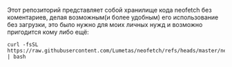 Этот репозиторий представляет собой хранилище кода neofetch без коментариев, делая возможным(и более удобным) его использование без загрузки, это было нужно для моих личных нужд и возможно пригодится кому либо ещё:
```
curl -fsSL https://raw.githubusercontent.com/Lumetas/neofetch/refs/heads/master/neofetch | bash
```
